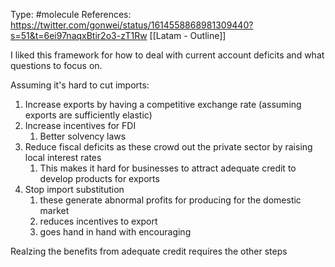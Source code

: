 Type: #molecule 
References: https://twitter.com/gonwei/status/1614558868981309440?s=51&t=6ei97naqxBtir2o3-zT1Rw
[[Latam - Outline]]

I liked this framework for how to deal with current account deficits and what questions to focus on.

Assuming it's hard to cut imports:
1) Increase exports by having a competitive exchange rate (assuming exports are sufficiently elastic)
2) Increase incentives for FDI
	1) Better solvency laws
3) Reduce fiscal deficits as these crowd out the private sector by raising local interest rates
	1) This makes it hard for businesses to attract adequate credit to develop products for exports
4) Stop import substitution
	1) these generate abnormal profits for producing for the domestic market 
	2) reduces incentives to export 
	3) goes hand in hand with encouraging 

Realzing the benefits from adequate credit requires the other steps 